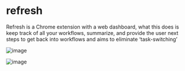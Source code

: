 # refresh
Refresh is a Chrome extension with a web dashboard, what this does is keep track of all your workflows, summarize, and provide the user next steps to get back into workflows and aims to eliminate ‘task-switching’

![image](https://github.com/noel-chacko/refreshNoel/assets/69741906/50f4e7c2-e198-4007-ab5f-af47c884ecdb)

![image](https://github.com/noel-chacko/refreshNoel/assets/69741906/1fd5f015-d1c8-4676-8396-4c1895c127e7)
